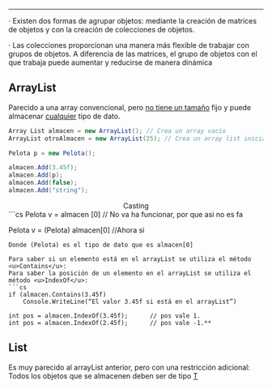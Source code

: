 -----
· Existen dos formas de agrupar objetos: mediante la creación de matrices de objetos y con la creación de colecciones de objetos.

· Las colecciones proporcionan una manera más flexible de trabajar con grupos de objetos. A diferencia de las matrices, el grupo de objetos con el que trabaja puede aumentar y reducirse de manera dinámica

## ArrayList

Parecido a una array convencional, pero <u>no tiene un tamaño</u> fijo y puede almacenar <u>cualquier</u> tipo de dato.

```cs
Array List almacen = new ArrayList(); // Crea un array vacio
ArrayList otroAlmacen = new ArrayList(25); // Crea un array list inicialemnte de x posiciones

Pelota p = new Pelota();

almacen.Add(3.45f);
almacen.Add(p);
almacen.Add(false);
almacen.Add("string");
```

<center>Casting</center>
```cs
Pelota v = almacen [0] // No va ha funcionar, por que asi no es fa

Pelota v = (Pelota) almacen[0] //Ahora si
```
Donde (Pelota) es el tipo de dato que es almacen[0]

Para saber si un elemento está en el arrayList se utiliza el método <u>Contains</u>:
Para saber la posición de un elemento en el arrayList se utiliza el método <u>IndexOf</u>:
```cs
if (almacen.Contains(3.45f) 
    Console.WriteLine(“El valor 3.45f si está en el arrayList”)

int pos = almacen.IndexOf(3.45f);      // pos vale 1.
int pos = almacen.IndexOf(2.45f);      // pos vale -1.**
```

## List 
Es muy parecido al arrayList anterior, pero con una restricción adicional:
Todos los objetos que se almacenen deben ser de tipo <u>T</u>
